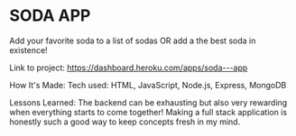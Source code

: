 <h1> SODA APP </h1>

Add your favorite soda to a list of sodas OR add a the best soda in existence!

Link to project: https://dashboard.heroku.com/apps/soda---app


How It's Made:
Tech used: HTML, JavaScript, Node.js, Express, MongoDB





Lessons Learned:
The backend can be exhausting but also very rewarding when everything starts to come together! Making a full stack application is honestly such a good way to keep concepts fresh in my mind.

